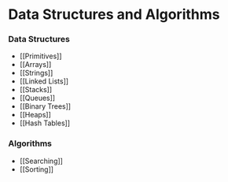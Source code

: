 # Data Structures and Algorithms
### Data Structures
- [[Primitives]]
- [[Arrays]]
- [[Strings]]
- [[Linked Lists]]
- [[Stacks]]
- [[Queues]]
- [[Binary Trees]]
- [[Heaps]]
- [[Hash Tables]]


### Algorithms
- [[Searching]]
- [[Sorting]]